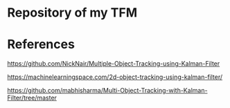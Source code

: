 # Repository of my TFM


# References
https://github.com/NickNair/Multiple-Object-Tracking-using-Kalman-Filter

https://machinelearningspace.com/2d-object-tracking-using-kalman-filter/

https://github.com/mabhisharma/Multi-Object-Tracking-with-Kalman-Filter/tree/master

